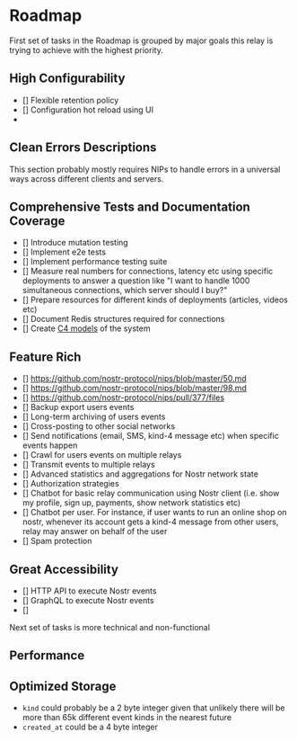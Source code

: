 # Roadmap

First set of tasks in the Roadmap is grouped by major goals this relay is trying to achieve with the highest priority.

## High Configurability
- [] Flexible retention policy
- [] Configuration hot reload using UI
- 
## Clean Errors Descriptions
This section probably mostly requires NIPs to handle errors in a universal ways across different clients and servers.

## Comprehensive Tests and Documentation Coverage
- [] Introduce mutation testing
- [] Implement e2e tests
- [] Implement performance testing suite
- [] Measure real numbers for connections, latency etc using specific deployments to answer a question like "I want to handle 1000 simultaneous connections, which server should I buy?"
- [] Prepare resources for different kinds of deployments (articles, videos etc)
- [] Document Redis structures required for connections
- [] Create [C4 models](https://c4model.com) of the system
## Feature Rich
- [] https://github.com/nostr-protocol/nips/blob/master/50.md
- [] https://github.com/nostr-protocol/nips/blob/master/98.md
- [] https://github.com/nostr-protocol/nips/pull/377/files
- [] Backup export users events
- [] Long-term archiving of users events
- [] Cross-posting to other social networks
- [] Send notifications (email, SMS, kind-4 message etc) when specific events happen
- [] Crawl for users events on multiple relays
- [] Transmit events to multiple relays
- [] Advanced statistics and aggregations for Nostr network state
- [] Authorization strategies
- [] Chatbot for basic relay communication using Nostr client (i.e. show my profile, sign up, payments, show network statistics etc)
- [] Chatbot per user. For instance, if user wants to run an online shop on nostr, whenever its account gets a kind-4 message from other users, relay may answer on behalf of the user
- [] Spam protection

## Great Accessibility
- [] HTTP API to execute Nostr events
- [] GraphQL to execute Nostr events
- [] 

Next set of tasks is more technical and non-functional

## Performance
## Optimized Storage
  * `kind` could probably be a 2 byte integer given that unlikely there will be more than 65k different event kinds in the nearest future
  * `created_at` could be a 4 byte integer
